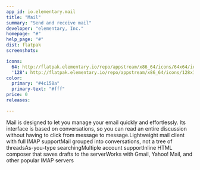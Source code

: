```yaml
---
app_id: io.elementary.mail
title: "Mail"
summary: "Send and receive mail"
developer: "elementary, Inc."
homepage: "#"
help_page: "#"
dist: flatpak
screenshots:

icons:
  64: http://flatpak.elementary.io/repo/appstream/x86_64/icons/64x64/io.elementary.mail.png
  '128': http://flatpak.elementary.io/repo/appstream/x86_64/icons/128x128/io.elementary.mail.png
color:
  primary: "#4c158a"
  primary-text: "#fff"
price: 0
releases:

---
```


Mail is designed to let you manage your email quickly and effortlessly. Its interface is based on conversations, so you can read an entire discussion without having to click from message to message.Lightweight mail client with full IMAP supportMail grouped into conversations, not a tree of threadsAs-you-type searchingMultiple account supportInline HTML composer that saves drafts to the serverWorks with Gmail, Yahoo! Mail, and other popular IMAP servers